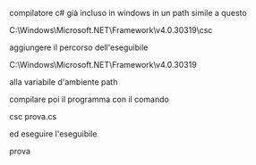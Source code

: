compilatore c# già incluso in windows in un path simile a questo

C:\Windows\Microsoft.NET\Framework\v4.0.30319\csc

aggiungere il percorso dell'eseguibile

C:\Windows\Microsoft.NET\Framework\v4.0.30319

alla variabile d'ambiente path

compilare poi il programma con il comando

csc prova.cs

ed eseguire l'eseguibile

prova
